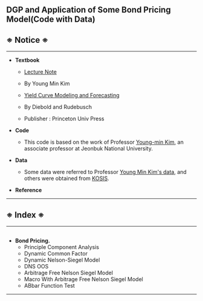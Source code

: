 ## DGP and Application of Some Bond Pricing Model(Code with Data) ##
## ※ Notice ※
___
+ **Textbook**
  + [Lecture Note]()
  + By Young Min Kim 

  + [Yield Curve Modeling and Forecasting](https://product.kyobobook.co.kr/detail/S000001681559)
  + By Diebold and Rudebusch 
  + Publisher : Princeton Univ Press

+ **Code**
  + This code is based on the work of Professor [Young-min Kim](https://kimymecon.weebly.com/matlab.html), an associate professor at Jeonbuk National University.

+ **Data**
  + Some data were referred to Professor [Young Min Kim's data](https://kimymecon.weebly.com/matlab.html), and others were obtained from [KOSIS](https://kosis.kr/statHtml/statHtml.do?orgId=214&tblId=DT_214N_Z01900&vw_cd=MT_ZTITLE&list_id=214_21404&seqNo=&lang_mode=ko&language=kor&obj_var_id=&itm_id=&conn_path=MT_ZTITLE).

+ **Reference**
  
___

## ※ Index ※
___
## 
+ **Bond Pricing.**
  + Principle Component Analysis
  + Dynamic Common Factor
  + Dynamic Nelson-Siegel Model
  + DNS OOS
  + Arbitrage Free Nelson Siegel Model
  + Macro With Arbitrage Free Nelson Siegel Model
  + ABbar Function Test
___
